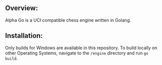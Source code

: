 ## Overview:
Alpha Go is a UCI compatible chess engine written in Golang. 
## Installation:
Only builds for Windows are available in this repository. To build locally on other Operating Systems, navigate to the `/engine` directory and run `go build`.
